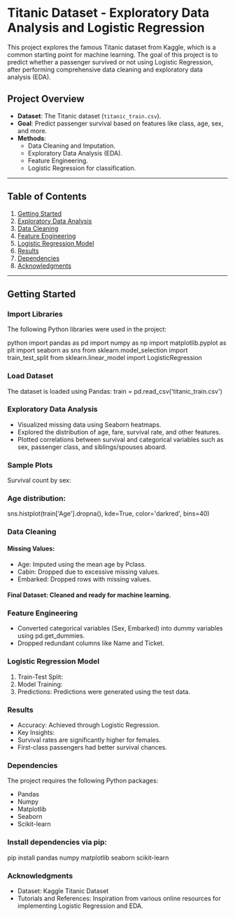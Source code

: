 # Titanic Dataset - Exploratory Data Analysis and Logistic Regression

This project explores the famous Titanic dataset from Kaggle, which is a common starting point for machine learning. The goal of this project is to predict whether a passenger survived or not using Logistic Regression, after performing comprehensive data cleaning and exploratory data analysis (EDA).

## Project Overview

- **Dataset**: The Titanic dataset (`titanic_train.csv`).
- **Goal**: Predict passenger survival based on features like class, age, sex, and more.
- **Methods**:
  - Data Cleaning and Imputation.
  - Exploratory Data Analysis (EDA).
  - Feature Engineering.
  - Logistic Regression for classification.

---

## Table of Contents

1. [Getting Started](#getting-started)
2. [Exploratory Data Analysis](#exploratory-data-analysis)
3. [Data Cleaning](#data-cleaning)
4. [Feature Engineering](#feature-engineering)
5. [Logistic Regression Model](#logistic-regression-model)
6. [Results](#results)
7. [Dependencies](#dependencies)
8. [Acknowledgments](#acknowledgments)

---

## Getting Started

### Import Libraries
The following Python libraries were used in the project:

python
import pandas as pd
import numpy as np
import matplotlib.pyplot as plt
import seaborn as sns
from sklearn.model_selection import train_test_split
from sklearn.linear_model import LogisticRegression

### Load Dataset
The dataset is loaded using Pandas:
train = pd.read_csv('titanic_train.csv')
### Exploratory Data Analysis
- Visualized missing data using Seaborn heatmaps.
- Explored the distribution of age, fare, survival rate, and other features.
- Plotted correlations between survival and categorical variables such as sex, passenger class, and siblings/spouses aboard.
### Sample Plots
Survival count by sex:

### Age distribution:
sns.histplot(train['Age'].dropna(), kde=True, color='darkred', bins=40)

### Data Cleaning
#### Missing Values:
- Age: Imputed using the mean age by Pclass.
- Cabin: Dropped due to excessive missing values.
- Embarked: Dropped rows with missing values.
#### Final Dataset: Cleaned and ready for machine learning.
### Feature Engineering
- Converted categorical variables (Sex, Embarked) into dummy variables using pd.get_dummies.
- Dropped redundant columns like Name and Ticket.
### Logistic Regression Model
1. Train-Test Split:
2. Model Training:
3. Predictions: Predictions were generated using the test data.

### Results
- Accuracy: Achieved through Logistic Regression.
- Key Insights:
- Survival rates are significantly higher for females.
- First-class passengers had better survival chances.

### Dependencies
The project requires the following Python packages:
- Pandas
- Numpy
- Matplotlib
- Seaborn
- Scikit-learn
### Install dependencies via pip:
pip install pandas numpy matplotlib seaborn scikit-learn

### Acknowledgments
- Dataset: Kaggle Titanic Dataset
- Tutorials and References: Inspiration from various online resources for implementing Logistic Regression and EDA.
